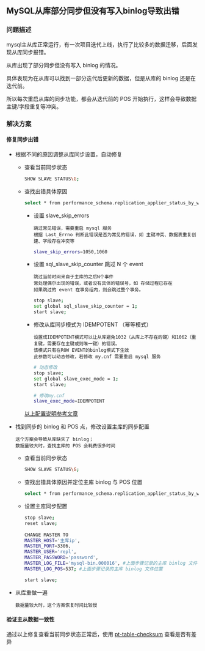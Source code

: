 ## MySQL从库部分同步但没有写入binlog导致出错

### 问题描述

mysql主从库正常运行，有一次项目迭代上线，执行了比较多的数据迁移，后面发现从库同步报错。 

从库出现了部分同步但没有写入 binlog 的情况。 

具体表现为在从库可以找到一部分迭代后更新的数据，但是从库的 binlog 还是在迭代前。

所以每次重启从库的同步功能，都会从迭代前的 POS 开始执行，这样会导致数据主键/字段重复等冲突。


### 解决方案

#### 修复同步出错

- 根据不同的原因调整从库同步设置，自动修复
    - 查看当前同步状态
      ```bash  
      SHOW SLAVE STATUS\G;
      ``` 
    - 查找出错具体原因
      ```bash
      select * from performance_schema.replication_applier_status_by_worker;
      ``` 
        - 设置 slave_skip_errors 
          ```text
          跳过常见错误，需要重启 mysql 服务
          根据 Last_Errno 判断此错误是否为常见的错误，如 主键冲突、数据表重复创建、字段存在冲突等
          ```
          ```bash
          slave_skip_errors=1050,1060
          ```
          
        - 设置 sql_slave_skip_counter 跳过 N 个 event
          ```text
          跳过当前时间来自于主库的之后N个事件
          常处理偶尔出现的错误，或者没有具体的错误号，如 存储过程已存在
          如果跳过的 event 在事务组内，则会跳过整个事务。
          ```
          ```bash
          stop slave;
          set global sql_slave_skip_counter = 1;
          start slave;
          ```
          
        - 修改从库同步模式为 IDEMPOTENT （幂等模式）
          ```text
          设置成IDEMPOTENT模式可以让从库避免1032（从库上不存在的键）和1062（重复键，需要存在主键或则唯一键）的错误。
          该模式只有在ROW EVENT的binlog模式下生效
          此参数可以动态修改，若修改 my.cnf 需要重启 mysql 服务
          ```
          ```bash
          # 动态修改
          stop slave;
          set global slave_exec_mode = 1;
          start slave;
          ```
          
          ```bash
          # 修改my.cnf
          slave_exec_mode=IDEMPOTENT
          ```
        
        [以上配置说明参考文章](https://www.cnblogs.com/zhoujinyi/p/8035413.html)

- 找到同步的 binlog 和 POS 点，修改设置主库的同步配置
  ```tetx
  这个方案会导致从库缺失了 binlog；
  数据量较大时，查找主库的 POS 会耗费很多时间
  ```
    - 查看当前同步状态
      ```bash  
      SHOW SLAVE STATUS\G;
      ``` 
    - 查找出错具体原因并定位主库 binlog 与 POS 位置
      ```bash
      select * from performance_schema.replication_applier_status_by_worker;
      ```
    - 设置主库同步配置
      ```bash
      stop slave;
      reset slave;
        
      CHANGE MASTER TO
      MASTER_HOST='主库ip',
      MASTER_PORT=3306,
      MASTER_USER='repl',
      MASTER_PASSWORD='password',
      MASTER_LOG_FILE='mysql-bin.000016', #上面步骤记录的主库 binlog 文件
      MASTER_LOG_POS=537; #上面步骤记录的主库 binlog 文件位置
      
      start slave;
      ```        

- 从库重做一遍
  ```tetx
  数据量较大时，这个方案恢复时间比较慢
  ```

#### 验证主从数据一致性
通过以上修复查看当前同步状态正常后，使用 [pt-table-checksum](https://github.com/quansitech/coding-exp/blob/main/mysql/mysql_master_slave_replication/pt_table_checksum_intro.md) 查看是否有差异